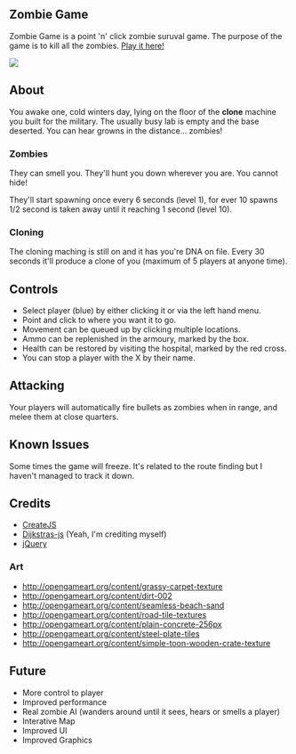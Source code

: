 ## Zombie Game

Zombie Game is a point 'n' click zombie suruval game. The purpose of the game is to kill all the zombies. 
[Play it here!](http://scripts.nojacko.com/gameoff/game.html)

![](http://scripts.nojacko.com/gameoff/screenshot.jpg)


## About
You awake one, cold winters day, lying on the floor of the **clone** machine you built for the military. The usually busy lab is empty and the base deserted. You can hear growns in the distance... zombies!

### Zombies
They can smell you. They'll hunt you down wherever you are. You cannot hide! 

They'll start spawning once every 6 seconds (level 1), for ever 10 spawns 1/2 second is taken away until it reaching 1 second (level 10).

### Cloning
The cloning maching is still on and it has you're DNA on file. Every 30 seconds it'll produce a clone of you (maximum of 5 players at anyone time).

## Controls
* Select player (blue) by either clicking it or via the left hand menu.
* Point and click to where you want it to go.
* Movement can be queued up by clicking multiple locations.
* Ammo can be replenished in the armoury, marked by the box.
* Health can be restored by visiting the hospital, marked by the red cross.
* You can stop a player with the X by their name.

## Attacking
Your players will automatically fire bullets as zombies when in range, and melee them at close quarters.

## Known Issues
Some times the game will freeze. It's related to the route finding but I haven't managed to track it down.

## Credits
* [CreateJS](http://www.createjs.com) 
* [Dijkstras-js](http://github.com/nojacko/dijkstras-js) (Yeah, I'm crediting myself)
* [jQuery](http://www.jQuery.com)

### Art
* http://opengameart.org/content/grassy-carpet-texture
* http://opengameart.org/content/dirt-002
* http://opengameart.org/content/seamless-beach-sand
* http://opengameart.org/content/road-tile-textures
* http://opengameart.org/content/plain-concrete-256px
* http://opengameart.org/content/steel-plate-tiles
* http://opengameart.org/content/simple-toon-wooden-crate-texture


## Future

* More control to player
* Improved performance
* Real zombie AI (wanders around until it sees, hears or smells a player)
* Interative Map
* Improved UI
* Improved Graphics